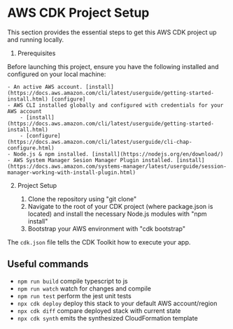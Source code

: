 # AWS CDK Project Setup

This section provides the essential steps to get this AWS CDK project up and running locally.


1. Prerequisites

Before launching this project, ensure you have the following installed and configured on your local machine:

    - An active AWS account. [install](https://docs.aws.amazon.com/cli/latest/userguide/getting-started-install.html) [configure]
    - AWS CLI installed globally and configured with credentials for your AWS account
        - [install](https://docs.aws.amazon.com/cli/latest/userguide/getting-started-install.html)
        - [configure](https://docs.aws.amazon.com/cli/latest/userguide/cli-chap-configure.html)
    - Node.js & npm installed. [install](https://nodejs.org/en/download/)
    - AWS System Manager Sesion Manager Plugin installed. [install](https://docs.aws.amazon.com/systems-manager/latest/userguide/session-manager-working-with-install-plugin.html)


2. Project Setup

    1. Clone the repository using "git clone"
    2. Navigate to the root of your CDK project (where package.json is located) and install the necessary Node.js modules with "npm install"
    3. Bootstrap your AWS environment with "cdk bootstrap"


The `cdk.json` file tells the CDK Toolkit how to execute your app.

## Useful commands

* `npm run build`   compile typescript to js
* `npm run watch`   watch for changes and compile
* `npm run test`    perform the jest unit tests
* `npx cdk deploy`  deploy this stack to your default AWS account/region
* `npx cdk diff`    compare deployed stack with current state
* `npx cdk synth`   emits the synthesized CloudFormation template
